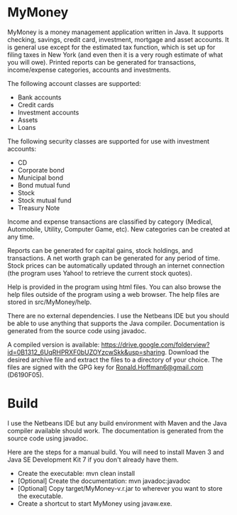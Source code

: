 MyMoney
=======

MyMoney is a money management application written in Java.  It supports checking, savings, credit card, investment, mortgage and asset accounts.  It is general use except for the estimated tax function, which is set up for filing taxes in New York (and even then it is a very rough estimate of what you will owe).  Printed reports can be generated for transactions, income/expense categories, accounts and investments.

The following account classes are supported:
  - Bank accounts
  - Credit cards
  - Investment accounts
  - Assets
  - Loans
  
The following security classes are supported for use with investment accounts:
  - CD
  - Corporate bond
  - Municipal bond
  - Bond mutual fund
  - Stock
  - Stock mutual fund
  - Treasury Note
  
Income and expense transactions are classified by category (Medical, Automobile, Utility, Computer Game, etc).  New categories can be created at any time.
 
Reports can be generated for capital gains, stock holdings, and transactions.  A net worth graph can be generated for any period of time.  Stock prices can be automatically updated through an internet connection (the program uses Yahoo! to retrieve the current stock quotes).
 
Help is provided in the program using html files.  You can also browse the help files outside of the program using a web browser.  The help files are stored in src/MyMoney/help.

There are no external dependencies.  I use the Netbeans IDE but you should be able to use anything that supports the Java compiler.  Documentation is generated from the source code using javadoc.

A compiled version is available: https://drive.google.com/folderview?id=0B1312_6UqRHPRXF0bUZOYzcwSkk&usp=sharing.  Download the desired archive file and extract the files to a directory of your choice.  The files are signed with the GPG key for Ronald.Hoffman6@gmail.com (D6190F05).


Build
=====

I use the Netbeans IDE but any build environment with Maven and the Java compiler available should work.  The documentation is generated from the source code using javadoc.

Here are the steps for a manual build.  You will need to install Maven 3 and Java SE Development Kit 7 if you don't already have them.

  - Create the executable: mvn clean install
  - [Optional] Create the documentation: mvn javadoc:javadoc
  - [Optional] Copy target/MyMoney-v.r.jar to wherever you want to store the executable.
  - Create a shortcut to start MyMoney using javaw.exe. 
  
